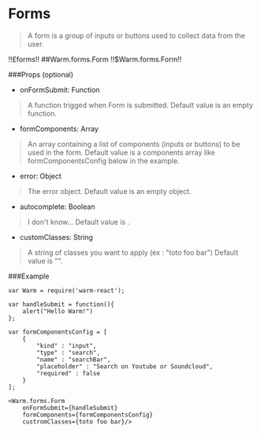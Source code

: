 # Forms
> A form is a group of inputs or buttons used to collect data from the user.

!!£forms!!
##Warm.forms.Form !!$Warm.forms.Form!!

###Props (optional)
- onFormSubmit: Function

> A function trigged when Form is submitted.
> Default value is an empty function.

- formComponents: Array

> An array containing a list of components (inputs or buttons) to be used in the form.
> Default value is a components array like formComponentsConfig below in the example.

- error: Object

> The error object.
> Default value is an empty object.

- autocomplete: Boolean

> I don't know...
> Default value is .

- customClasses: String

> A string of classes you want to apply (ex : "toto foo bar")
> Default value is "".

###Example

```
var Warm = require('warm-react');

var handleSubmit = function(){
    alert("Hello Warm!")
};

var formComponentsConfig = [
    {
        "kind" : "input",
        "type" : "search",
        "name" : "searchBar",
        "placeholder" : "Search on Youtube or Soundcloud",
        "required" : false
    }
];

<Warm.forms.Form
    onFormSubmit={handleSubmit}
    formComponents={formComponentsConfig}
    custromClasses={toto foo bar}/>
```
